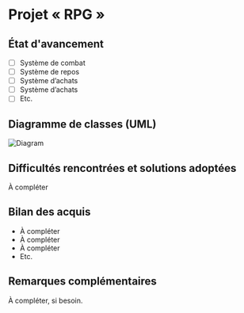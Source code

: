 # Projet « RPG »

## État d'avancement

- [ ] Système de combat
- [ ] Système de repos
- [ ] Système d’achats
- [ ] Système d’achats
- [ ] Etc.

## Diagramme de classes (UML)

![Diagram](https://github.com/user-attachments/assets/0b950961-f292-4d46-8139-0db4b306f9b1)

## Difficultés rencontrées et solutions adoptées

À compléter

## Bilan des acquis

- À compléter
- À compléter
- À compléter
- Etc.

## Remarques complémentaires

À compléter, si besoin.




